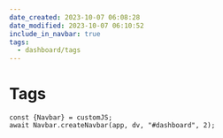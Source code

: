 ```yaml
---
date_created: 2023-10-07 06:08:28
date_modified: 2023-10-07 06:10:52
include_in_navbar: true
tags:
  - dashboard/tags
---
```

# Tags

```dataviewjs
const {Navbar} = customJS;
await Navbar.createNavbar(app, dv, "#dashboard", 2); 
```
